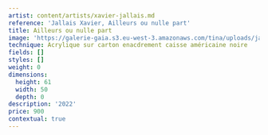 ```yaml
---
artist: content/artists/xavier-jallais.md
reference: 'Jallais Xavier, Ailleurs ou nulle part'
title: Ailleurs ou nulle part
image: 'https://galerie-gaia.s3.eu-west-3.amazonaws.com/tina/uploads/jallais-xavier/galerie-gaia-xavier-jallais-Ailleurs ou nulle part.jpg'
technique: Acrylique sur carton enacdrement caisse américaine noire
fields: []
styles: []
weight: 0
dimensions:
  height: 61
  width: 50
  depth: 0
description: '2022'
price: 900
contextual: true
---
```


